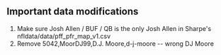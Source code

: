 ## Important data modifications

1. Make sure Josh Allen / BUF / QB is the only Josh Allen in Sharpe's nfldata/data/pff_pfr_map_v1.csv
2. Remove 5042,MoorDJ99,D.J. Moore,d-j-moore -- wrong DJ Moore


